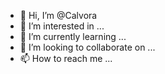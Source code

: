 - 👋 Hi, I’m @Calvora
- 👀 I’m interested in ...
- 🌱 I’m currently learning ...
- 💞️ I’m looking to collaborate on ...
- 📫 How to reach me ...

<!---
Calvora/Calvora is a ✨ special ✨ repository because its `README.md` (this file) appears on your GitHub profile.
You can click the Preview link to take a look at your changes.
--->
